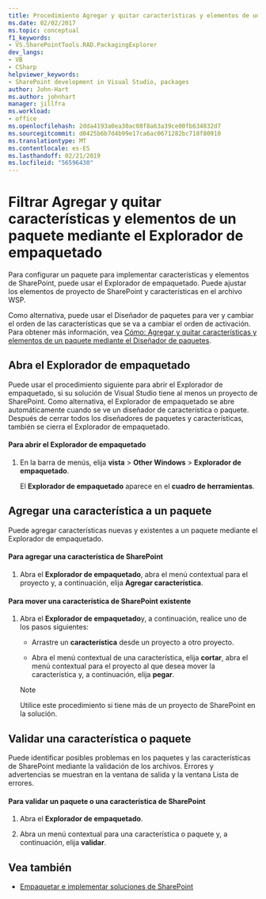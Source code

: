 ```yaml
---
title: Procedimiento Agregar y quitar características y elementos de un paquete mediante el Explorador de empaquetado | Documentos de Microsoft
ms.date: 02/02/2017
ms.topic: conceptual
f1_keywords:
- VS.SharePointTools.RAD.PackagingExplorer
dev_langs:
- VB
- CSharp
helpviewer_keywords:
- SharePoint development in Visual Studio, packages
author: John-Hart
ms.author: johnhart
manager: jillfra
ms.workload:
- office
ms.openlocfilehash: 2dda4193a0ea30ac08f8a63a39ce00fb634832d7
ms.sourcegitcommit: d0425b6b7d4b99e17ca6ac0671282bc718f80910
ms.translationtype: MT
ms.contentlocale: es-ES
ms.lasthandoff: 02/21/2019
ms.locfileid: "56596430"
---
```

# <a name="how-to-add-and-remove-features-and-items-to-a-package-by-using-the-packaging-explorer"></a>Filtrar Agregar y quitar características y elementos de un paquete mediante el Explorador de empaquetado
  Para configurar un paquete para implementar características y elementos de SharePoint, puede usar el Explorador de empaquetado. Puede ajustar los elementos de proyecto de SharePoint y características en el archivo WSP.

 Como alternativa, puede usar el Diseñador de paquetes para ver y cambiar el orden de las características que se va a cambiar el orden de activación. Para obtener más información, vea [Cómo: Agregar y quitar características y elementos de un paquete mediante el Diseñador de paquetes](../sharepoint/how-to-add-and-remove-features-and-items-to-a-package-by-using-the-package-designer.md).

## <a name="open-the-packaging-explorer"></a>Abra el Explorador de empaquetado
 Puede usar el procedimiento siguiente para abrir el Explorador de empaquetado, si su solución de Visual Studio tiene al menos un proyecto de SharePoint. Como alternativa, el Explorador de empaquetado se abre automáticamente cuando se ve un diseñador de característica o paquete. Después de cerrar todos los diseñadores de paquetes y características, también se cierra el Explorador de empaquetado.

#### <a name="to-open-the-packaging-explorer"></a>Para abrir el Explorador de empaquetado

1.  En la barra de menús, elija **vista** > **Other Windows** > **Explorador de empaquetado**.

     El **Explorador de empaquetado** aparece en el **cuadro de herramientas**.

## <a name="adding-a-feature-to-a-package"></a>Agregar una característica a un paquete
 Puede agregar características nuevas y existentes a un paquete mediante el Explorador de empaquetado.

#### <a name="to-add-a-sharepoint-feature"></a>Para agregar una característica de SharePoint

1.  Abra el **Explorador de empaquetado**, abra el menú contextual para el proyecto y, a continuación, elija **Agregar característica**.

#### <a name="to-move-an-existing-sharepoint-feature"></a>Para mover una característica de SharePoint existente

1.  Abra el **Explorador de empaquetado**y, a continuación, realice uno de los pasos siguientes:

    -   Arrastre un **característica** desde un proyecto a otro proyecto.

    -   Abra el menú contextual de una característica, elija **cortar**, abra el menú contextual para el proyecto al que desea mover la característica y, a continuación, elija **pegar**.

    > [!NOTE]
    >  Utilice este procedimiento si tiene más de un proyecto de SharePoint en la solución.

## <a name="validate-a-feature-or-package"></a>Validar una característica o paquete
 Puede identificar posibles problemas en los paquetes y las características de SharePoint mediante la validación de los archivos. Errores y advertencias se muestran en la ventana de salida y la ventana Lista de errores.

#### <a name="to-validate-a-sharepoint-feature-or-package"></a>Para validar un paquete o una característica de SharePoint

1.  Abra el **Explorador de empaquetado**.

2.  Abra un menú contextual para una característica o paquete y, a continuación, elija **validar**.

## <a name="see-also"></a>Vea también
- [Empaquetar e implementar soluciones de SharePoint](../sharepoint/packaging-and-deploying-sharepoint-solutions.md)
